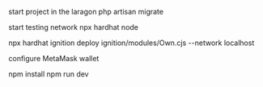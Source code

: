 
start project in the laragon
php artisan migrate


start testing network
npx hardhat node

npx hardhat ignition deploy ignition/modules/Own.cjs --network localhost

configure MetaMask wallet

npm install
npm run dev
